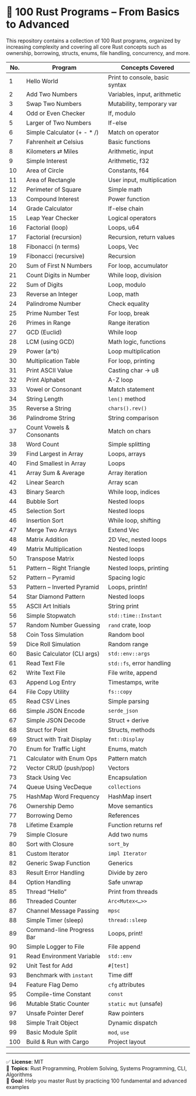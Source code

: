 # 🦀 100 Rust Programs – From Basics to Advanced

This repository contains a collection of 100 Rust programs, organized by increasing complexity and covering all core Rust concepts such as ownership, borrowing, structs, enums, file handling, concurrency, and more.

| No. | Program                            | Concepts Covered                           |
|-----|------------------------------------|--------------------------------------------|
| 1   | Hello World                        | Print to console, basic syntax             |
| 2   | Add Two Numbers                    | Variables, input, arithmetic               |
| 3   | Swap Two Numbers                   | Mutability, temporary var                  |
| 4   | Odd or Even Checker                | If, modulo                                 |
| 5   | Larger of Two Numbers              | If-else                                    |
| 6   | Simple Calculator (+ - * /)        | Match on operator                          |
| 7   | Fahrenheit ⇄ Celsius               | Basic functions                            |
| 8   | Kilometers ⇄ Miles                 | Arithmetic, input                          |
| 9   | Simple Interest                    | Arithmetic, f32                            |
| 10  | Area of Circle                     | Constants, f64                             |
| 11  | Area of Rectangle                  | User input, multiplication                 |
| 12  | Perimeter of Square                | Simple math                                |
| 13  | Compound Interest                  | Power function                             |
| 14  | Grade Calculator                   | If-else chain                              |
| 15  | Leap Year Checker                  | Logical operators                          |
| 16  | Factorial (loop)                   | Loops, u64                                 |
| 17  | Factorial (recursion)             | Recursion, return values                   |
| 18  | Fibonacci (n terms)                | Loops, Vec                                 |
| 19  | Fibonacci (recursive)              | Recursion                                  |
| 20  | Sum of First N Numbers             | For loop, accumulator                      |
| 21  | Count Digits in Number             | While loop, division                       |
| 22  | Sum of Digits                      | Loop, modulo                               |
| 23  | Reverse an Integer                 | Loop, math                                 |
| 24  | Palindrome Number                  | Check equality                             |
| 25  | Prime Number Test                  | For loop, break                            |
| 26  | Primes in Range                    | Range iteration                            |
| 27  | GCD (Euclid)                       | While loop                                 |
| 28  | LCM (using GCD)                    | Math logic, functions                      |
| 29  | Power (a^b)                        | Loop multiplication                        |
| 30  | Multiplication Table               | For loop, printing                         |
| 31  | Print ASCII Value                  | Casting char → u8                          |
| 32  | Print Alphabet                     | A-Z loop                                   |
| 33  | Vowel or Consonant                 | Match statement                            |
| 34  | String Length                      | `len()` method                             |
| 35  | Reverse a String                   | `chars().rev()`                            |
| 36  | Palindrome String                  | String comparison                          |
| 37  | Count Vowels & Consonants          | Match on chars                             |
| 38  | Word Count                         | Simple splitting                           |
| 39  | Find Largest in Array              | Loops, arrays                              |
| 40  | Find Smallest in Array             | Loops                                      |
| 41  | Array Sum & Average                | Array iteration                            |
| 42  | Linear Search                      | Array scan                                 |
| 43  | Binary Search                      | While loop, indices                        |
| 44  | Bubble Sort                        | Nested loops                               |
| 45  | Selection Sort                     | Nested loops                               |
| 46  | Insertion Sort                     | While loop, shifting                       |
| 47  | Merge Two Arrays                   | Extend Vec                                 |
| 48  | Matrix Addition                    | 2D Vec, nested loops                       |
| 49  | Matrix Multiplication              | Nested loops                               |
| 50  | Transpose Matrix                   | Nested loops                               |
| 51  | Pattern – Right Triangle           | Nested loops, printing                     |
| 52  | Pattern – Pyramid                  | Spacing logic                              |
| 53  | Pattern – Inverted Pyramid         | Loops, println!                            |
| 54  | Star Diamond Pattern               | Nested loops                               |
| 55  | ASCII Art Initials                 | String print                               |
| 56  | Simple Stopwatch                   | `std::time::Instant`                       |
| 57  | Random Number Guessing             | `rand` crate, loop                         |
| 58  | Coin Toss Simulation               | Random bool                                |
| 59  | Dice Roll Simulation               | Random range                               |
| 60  | Basic Calculator (CLI args)        | `std::env::args`                           |
| 61  | Read Text File                     | `std::fs`, error handling                  |
| 62  | Write Text File                    | File write, append                         |
| 63  | Append Log Entry                   | Timestamps, write                          |
| 64  | File Copy Utility                  | `fs::copy`                                 |
| 65  | Read CSV Lines                     | Simple parsing                             |
| 66  | Simple JSON Encode                 | `serde_json`                               |
| 67  | Simple JSON Decode                 | Struct + derive                            |
| 68  | Struct for Point                   | Structs, methods                           |
| 69  | Struct with Trait Display          | `fmt::Display`                             |
| 70  | Enum for Traffic Light             | Enums, match                               |
| 71  | Calculator with Enum Ops           | Pattern match                              |
| 72  | Vector CRUD (push/pop)             | Vectors                                    |
| 73  | Stack Using Vec                    | Encapsulation                              |
| 74  | Queue Using VecDeque               | `collections`                              |
| 75  | HashMap Word Frequency             | HashMap insert                             |
| 76  | Ownership Demo                     | Move semantics                             |
| 77  | Borrowing Demo                     | References                                 |
| 78  | Lifetime Example                   | Function returns ref                       |
| 79  | Simple Closure                     | Add two nums                               |
| 80  | Sort with Closure                  | `sort_by`                                  |
| 81  | Custom Iterator                    | `impl Iterator`                            |
| 82  | Generic Swap Function              | Generics                                   |
| 83  | Result Error Handling              | Divide by zero                             |
| 84  | Option Handling                    | Safe unwrap                                |
| 85  | Thread “Hello”                     | Print from threads                         |
| 86  | Threaded Counter                   | `Arc<Mutex<…>>`                            |
| 87  | Channel Message Passing            | `mpsc`                                     |
| 88  | Simple Timer (sleep)               | `thread::sleep`                            |
| 89  | Command-line Progress Bar          | Loops, print!                              |
| 90  | Simple Logger to File              | File append                                |
| 91  | Read Environment Variable          | `std::env`                                 |
| 92  | Unit Test for Add                  | `#[test]`                                  |
| 93  | Benchmark with `instant`           | Time diff                                  |
| 94  | Feature Flag Demo                  | `cfg` attributes                           |
| 95  | Compile-time Constant              | `const`                                    |
| 96  | Mutable Static Counter             | `static mut` (unsafe)                      |
| 97  | Unsafe Pointer Deref               | Raw pointers                               |
| 98  | Simple Trait Object                | Dynamic dispatch                           |
| 99  | Basic Module Split                 | `mod`, `use`                               |
| 100 | Build & Run with Cargo             | Project layout                             |

---

✅ **License**: MIT  
📂 **Topics**: Rust Programming, Problem Solving, Systems Programming, CLI, Algorithms  
🎯 **Goal**: Help you master Rust by practicing 100 fundamental and advanced examples  
